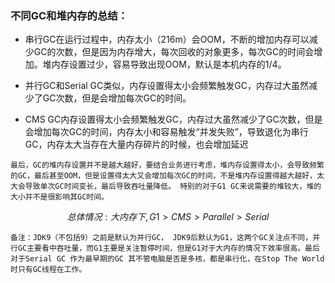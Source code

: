 ### 不同GC和堆内存的总结：

- 串行GC在运行过程中，内存太小（216m）会OOM，不断的增加内存可以减少GC的次数，但是因为内存增大，每次回收的对象更多，每次GC的时间会增加。堆内存设置过少，容易导致出现OOM，默认是本机内存的1/4。

- 并行GC和Serial GC类似，内存设置得太小会频繁触发GC，内存过大虽然减少了GC次数，但是会增加每次GC的时间。

- CMS GC内存设置得太小会频繁触发GC，内存过大虽然减少了GC次数，但是会增加每次GC的时间，内存太小和容易触发“并发失败”，导致退化为串行GC，内存太大当存在大量内存碎片的时候，也会增加延迟

```
最后，GC的堆内存设置并不是越大越好，要结合业务进行考虑，堆内存设置得太小，会导致频繁的GC，最后甚至OOM，但是设置得太大又会增加每次GC的时间，不是堆内存设置得越大越好，太大会导致单次GC时间变长，最后导致吞吐量降低。 特别的对于G1 GC来说需要的堆较大，堆的大小并不是很影响其GC时间。
```


$$
总体情况: 大内存下,G1>CMS>Parallel>Serial
$$

```
备注：JDK9（不包括9）之前是默认为并行GC， JDK9后默认为G1，这两个GC关注点不同，并行GC主要看中吞吐量，而G1主要是关注暂停时间，但是G1对于大内存的情况下效率很高。最后对于Serial GC 作为最早期的GC 其不管电脑是否是多核，都是串行化，在Stop The World时只有GC线程在工作。
```


